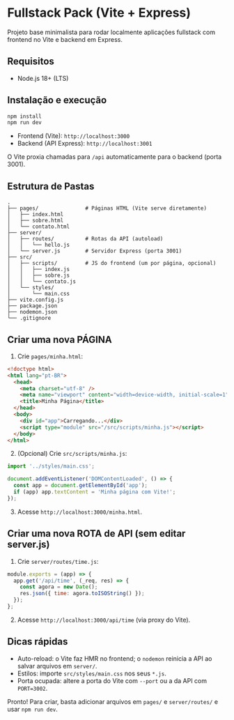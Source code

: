 # Fullstack Pack (Vite + Express)

Projeto base minimalista para rodar localmente aplicações fullstack com frontend no Vite e backend em Express.

## Requisitos
- Node.js 18+ (LTS)

## Instalação e execução
```bash
npm install
npm run dev
```
- Frontend (Vite): `http://localhost:3000`
- Backend (API Express): `http://localhost:3001`

O Vite proxia chamadas para `/api` automaticamente para o backend (porta 3001).

## Estrutura de Pastas
```
.
├── pages/               # Páginas HTML (Vite serve diretamente)
│   ├── index.html
│   ├── sobre.html
│   └── contato.html
├── server/
│   ├── routes/          # Rotas da API (autoload)
│   │   └── hello.js
│   └── server.js        # Servidor Express (porta 3001)
├── src/
│   ├── scripts/         # JS do frontend (um por página, opcional)
│   │   ├── index.js
│   │   ├── sobre.js
│   │   └── contato.js
│   └── styles/
│       └── main.css
├── vite.config.js
├── package.json
├── nodemon.json
└── .gitignore
```

## Criar uma nova PÁGINA
1) Crie `pages/minha.html`:
```html
<!doctype html>
<html lang="pt-BR">
  <head>
    <meta charset="utf-8" />
    <meta name="viewport" content="width=device-width, initial-scale=1" />
    <title>Minha Página</title>
  </head>
  <body>
    <div id="app">Carregando...</div>
    <script type="module" src="/src/scripts/minha.js"></script>
  </body>
</html>
```
2) (Opcional) Crie `src/scripts/minha.js`:
```js
import '../styles/main.css';

document.addEventListener('DOMContentLoaded', () => {
  const app = document.getElementById('app');
  if (app) app.textContent = 'Minha página com Vite!';
});
```
3) Acesse `http://localhost:3000/minha.html`.

## Criar uma nova ROTA de API (sem editar server.js)
1) Crie `server/routes/time.js`:
```js
module.exports = (app) => {
  app.get('/api/time', (_req, res) => {
    const agora = new Date();
    res.json({ time: agora.toISOString() });
  });
};
```
2) Acesse `http://localhost:3000/api/time` (via proxy do Vite).

## Dicas rápidas
- Auto-reload: o Vite faz HMR no frontend; o `nodemon` reinicia a API ao salvar arquivos em `server/`.
- Estilos: importe `src/styles/main.css` nos seus `*.js`.
- Porta ocupada: altere a porta do Vite com `--port` ou a da API com `PORT=3002`.

Pronto! Para criar, basta adicionar arquivos em `pages/` e `server/routes/` e usar `npm run dev`.
